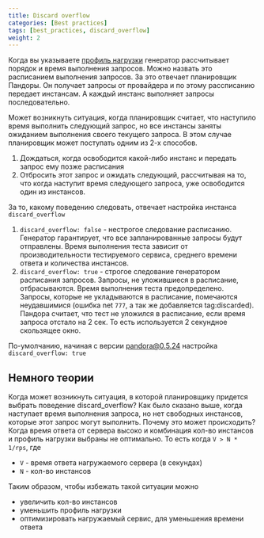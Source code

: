 ```yaml
---
title: Discard overflow
categories: [Best practices]
tags: [best_practices, discard_overflow]
weight: 2
---
```


Когда вы указываете [профиль нагрузки](../load-profile.md) генератор рассчитывает порядок и время выполнения запросов.
Можно назвать это расписанием выполнения запросов. За это отвечает планировщик Пандоры. Он получает запросы от
провайдера и по этому рассписанию передает инстансам. А каждый инстанс выполняет запросы последовательно.

Может возникнуть ситуация, когда планировщик считает, что наступило время выполнить следующий запрос, но все инстансы
заняты ожиданием выполнения своего текущего запроса. В этом случае планировщик может поступать одним из 2-х способов.

1. Дождаться, когда освободится какой-либо инстанс и передать запрос ему позже расписания
2. Отбросить этот запрос и ожидать следующий, рассчитывая на то, что когда наступит время следующего запроса, уже
   освободится один из инстансов.

За то, какому поведению следовать, отвечает настройка инстанса `discard_overflow`

1. `discard_overflow: false` - нестрогое следование расписанию. Генератор гарантирует, что все запланированные запросы
   будут отправлены. Время выполнения теста зависит от производительности тестируемого сервиса, среднего времени ответа
   и количества инстансов.
2. `discard_overflow: true` - строгое следование генератором расписания запросов. Запросы, не уложившиеся
   в расписание, отбрасываются. Время выполнения теста предопределено. Запросы, которые не укладываются в расписание,
   помечаются неудавшимися (ошибка net `777`, а так же добавляется tag:discarded). Пандора считает, что тест не уложился
   в расписание, если время запроса отстало на 2 сек. То есть используется 2 секундное скользящее окно.

По-умолчанию, начиная с версии pandora@0.5.24 настройка `discard_overflow: true`

## Немного теории

Когда может возникнуть ситуация, в которой планировщику придется выбрать поведение discard_overflow? Как было сказано
выше, когда наступает время выполнения запроса, но нет свободных инстансов, которые этот запрос могут выполнить.
Почему это может происходить? Когда время ответа от сервера высоко и комбинация кол-во инстансов и профиль нагрузки
выбраны не оптимально. То есть когда `V > N * 1/rps`, где

- `V` - время ответа нагружаемого сервера (в секундах)
- `N` - кол-во инстансов

Таким образом, чтобы избежать такой ситуации можно

- увеличить кол-во инстансов
- уменьшить профиль нагрузки
- оптимизировать нагружаемый сервис, для уменьшения времени ответа
